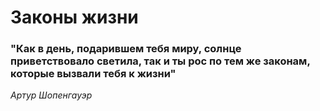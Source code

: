 # Законы жизни
### "Как в день, подарившем тебя миру, солнце приветствовало светила, так и ты рос по тем же законам, которые вызвали тебя к жизни" 
*Артур Шопенгауэр*